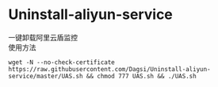 # Uninstall-aliyun-service
一键卸载阿里云盾监控
<br>
使用方法
```
wget -N --no-check-certificate https://raw.githubusercontent.com/Dagsi/Uninstall-aliyun-service/master/UAS.sh && chmod 777 UAS.sh && ./UAS.sh
```
